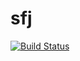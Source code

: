 # sfj

[![Build Status](https://api.travis-ci.org/sfj2/sfj.svg?branch=master)](https://travis-ci.org/sfj2/sfj)
